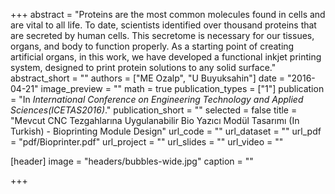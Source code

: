 +++
abstract = "Proteins are the most common molecules found in cells and are vital to all life. To date, scientists identified over thousand proteins that are secreted by human cells. This secretome is necessary for our tissues, organs, and body to function properly. As a starting point of creating artificial organs, in this work, we have developed a functional inkjet printing system, designed to print protein solutions to any solid surface."
abstract_short = ""
authors = ["ME Ozalp", "U Buyuksahin"]
date = "2016-04-21"
image_preview = ""
math = true
publication_types = ["1"]
publication = "In *International Conference on Engineering Technology and Applied Sciences(ICETAS2016)*."
publication_short = ""
selected = false
title = "Mevcut CNC Tezgahlarına Uygulanabilir Bio Yazıcı Modül Tasarımı (In Turkish) - Bioprinting Module Design"
url_code = ""
url_dataset = ""
url_pdf = "pdf/Bioprinter.pdf"
url_project = ""
url_slides = ""
url_video = ""

[header]
image = "headers/bubbles-wide.jpg"
caption = ""

+++
